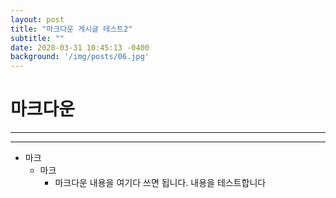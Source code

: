 ```yaml
---
layout: post
title: "마크다운 게시글 테스트2"
subtitle: ""
date: 2020-03-31 10:45:13 -0400
background: '/img/posts/06.jpg'
---
```


# 마크다운

***
---

* 마크
    * 마크
        * 마크다운
내용을 여기다 쓰면 됩니다.
내용을 테스트합니다
